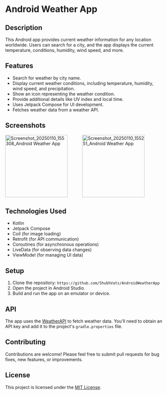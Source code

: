 # Android Weather App

## Description

This Android app provides current weather information for any location worldwide. Users can search for a city, and the app displays the current temperature, conditions, humidity, wind speed, and more.

## Features

* Search for weather by city name.
* Display current weather conditions, including temperature, humidity, wind speed, and precipitation.
* Show an icon representing the weather condition.
* Provide additional details like UV index and local time.
* Uses Jetpack Compose for UI development.
* Fetches weather data from a weather API.

## Screenshots
<img src="https://github.com/user-attachments/assets/ed9d480e-7bec-4fe3-b11c-973e299b8ad6" alt="Screenshot_20250110_155308_Android Weather App" width="200">&nbsp;&nbsp;&nbsp;&nbsp;&nbsp;&nbsp;&nbsp;&nbsp;&nbsp;&nbsp;&nbsp;&nbsp;<img src="https://github.com/user-attachments/assets/0a3fc834-d031-420a-b5b7-f98f01b03da7" alt="Screenshot_20250110_155251_Android Weather App" width="200">


## Technologies Used

* Kotlin
* Jetpack Compose
* Coil (for image loading)
* Retrofit (for API communication)
* Coroutines (for asynchronous operations)
* LiveData (for observing data changes)
* ViewModel (for managing UI data)

## Setup

1. Clone the repository: `https://github.com/ShubhVats/AndroidWeatherApp`
2. Open the project in Android Studio.
3. Build and run the app on an emulator or device.

## API

The app uses the [WeatherAPI](https://www.weatherapi.com/) to fetch weather data. You'll need to obtain an API key and add it to the project's `gradle.properties` file.

## Contributing

Contributions are welcome! Please feel free to submit pull requests for bug fixes, new features, or improvements.

## License

This project is licensed under the [MIT License](LICENSE).
